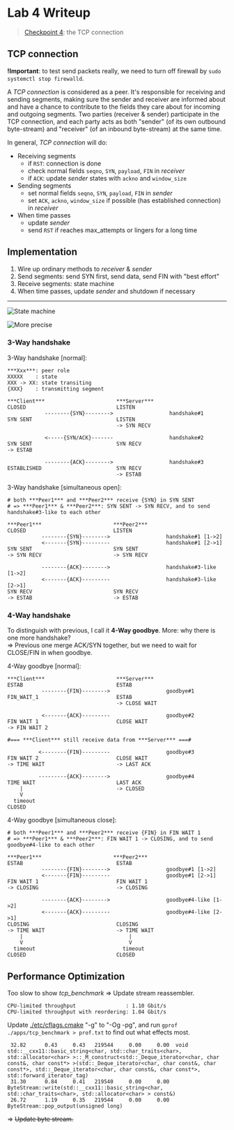 # Lab 4 Writeup

> [Checkpoint 4](https://cs144.github.io/assignments/lab4.pdf):
> the TCP connection

## TCP connection

**!Important**: to test send packets really, we need to turn off firewall by
`sudo systemctl stop firewalld`.

A *TCP connection* is considered as a peer. It's responsible for receiving and
sending segments, making sure the sender and receiver are informed about and
have a chance to contribute to the fields they care about for incoming and
outgoing segments.
Two parties (receiver & sender) participate in the TCP connection, and each
party acts as both "sender" (of its own outbound byte-stream) and "receiver" (of
an inbound byte-stream) at the same time.

In general, *TCP connection* will do:
* Receiving segments
  * if `RST`: connection is done
  * check normal fields `seqno`, `SYN`, `payload`, `FIN` in *receiver*
  * if `ACK`: update *sender* states with `ackno` and `window_size`
* Sending segments
  * set normal fields `seqno`, `SYN`, `payload`, `FIN` in *sender*
  * set `ACK`, `ackno`, `window_size` if possible (has established connection)
    in *receiver*
* When time passes
  * update *sender*
  * send `RST` if reaches max_attempts or lingers for a long time

## Implementation

1. Wire up ordinary methods to *receiver* & *sender*
2. Send segments: send SYN first, send data, send FIN with "best effort"
3. Receive segments: state machine
4. When time passes, update *sender* and shutdown if necessary

---

![State machine](https://user-images.githubusercontent.com/70138429/210497471-3a873eb8-f394-4642-ad8f-e7b0dccbc08b.png)

![More precise](http://tcpipguide.com/free/diagrams/tcpfsm.png)

### 3-Way handshake

3-Way handshake [normal]:
```
***Xxx***: peer role
XXXXX    : state
XXX -> XX: state transiting
{XXX}    : transmitting segment

***Client***                       ***Server***
CLOSED                             LISTEN
            --------{SYN}-------->                  handshake#1
SYN SENT                           LISTEN
                                   -> SYN RECV

            <-----{SYN/ACK}-------                  handshake#2
SYN SENT                           SYN RECV
-> ESTAB

            --------{ACK}-------->                  handshake#3
ESTABLISHED                        SYN RECV
                                   -> ESTAB
```

3-Way handshake [simultaneous open]:
```
# both ***Peer1*** and ***Peer2*** receive {SYN} in SYN SENT
# => ***Peer1*** & ***Peer2***: SYN SENT -> SYN RECV, and to send handshake#3-like to each other

***Peer1***                       ***Peer2***
CLOSED                            LISTEN
           --------{SYN}-------->                  handshake#1 [1->2]
           <-------{SYN}---------                  handshake#1 [2->1]
SYN SENT                          SYN SENT
-> SYN RECV                       -> SYN RECV

           --------{ACK}-------->                  handshake#3-like [1->2]
           <-------{ACK}---------                  handshake#3-like [2->1]
SYN RECV                          SYN RECV
-> ESTAB                          -> ESTAB
```

### 4-Way handshake

To distinguish with previous, I call it **4-Way goodbye**.
More: why there is one more handshake?<br/>
=> Previous one merge ACK/SYN together, but we need to wait for CLOSE/FIN in 
when goodbye.

4-Way goodbye [normal]:
```
***Client***                       ***Server***
ESTAB                              ESTAB
           --------{FIN}-------->                  goodbye#1
FIN_WAIT_1                         ESTAB
                                   -> CLOSE WAIT

           <-------{ACK}---------                  goodbye#2
FIN WAIT 1                         CLOSE WAIT
-> FIN WAIT 2

#=== ***Client*** still receive data from ***Server*** ===#

          <--------{FIN}---------                  goodbye#3
FIN WAIT 2                         CLOSE WAIT
-> TIME WAIT                       -> LAST ACK

          ---------{ACK}-------->                  goodbye#4
TIME WAIT                          LAST ACK
    |                              -> CLOSED
    V
  timeout
CLOSED
```

4-Way goodbye [simultaneous close]:
```
# both ***Peer1*** and ***Peer2*** receive {FIN} in FIN WAIT 1
# => ***Peer1*** & ***Peer2***: FIN WAIT 1 -> CLOSING, and to send goodbye#4-like to each other

***Peer1***                       ***Peer2***
ESTAB                              ESTAB
           --------{FIN}-------->                  goodbye#1 [1->2]
           <-------{FIN}---------                  goodbye#1 [2->1]
FIN WAIT 1                         FIN WAIT 1
-> CLOSING                         -> CLOSING

           --------{ACK}-------->                  goodbye#4-like [1->2]
           <-------{ACK}---------                  goodbye#4-like [2->1]
CLOSING                            CLOSING
-> TIME WAIT                       -> TIME WAIT
    |                                  |
    V                                  V
  timeout                            timeout
CLOSED                             CLOSED
```

## Performance Optimization

Too slow to show *tcp_benchmark* => Update stream reassembler.

```
CPU-limited throughput                : 1.10 Gbit/s
CPU-limited throughput with reordering: 1.04 Gbit/s
```

Update [./etc/cflags.cmake](../etc/cflags.cmake) "-g" to "-Og -pg", and run
`gprof ./apps/tcp_benchmark > prof.txt` to find out what effects most.

```
 32.82      0.43     0.43   219544     0.00     0.00  void std::__cxx11::basic_string<char, std::char_traits<char>, std::allocator<char> >::_M_construct<std::_Deque_iterator<char, char const&, char const*> >(std::_Deque_iterator<char, char const&, char const*>, std::_Deque_iterator<char, char const&, char const*>, std::forward_iterator_tag)
 31.30      0.84     0.41   219540     0.00     0.00  ByteStream::write(std::__cxx11::basic_string<char, std::char_traits<char>, std::allocator<char> > const&)
 26.72      1.19     0.35   219544     0.00     0.00  ByteStream::pop_output(unsigned long)
```

=> <s>Update byte stream.</s>

